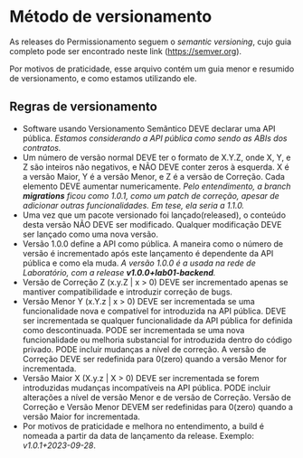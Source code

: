 # Método de versionamento 

As releases do Permissionamento seguem o _semantic versioning_, cujo guia completo pode ser encontrado neste link (https://semver.org). 

Por motivos de praticidade, esse arquivo contém um guia menor e resumido de versionamento, e como estamos utilizando ele.

## Regras de versionamento

* Software usando Versionamento Semântico DEVE declarar uma API pública. _Estamos considerando a API pública como sendo as ABIs dos contratos._
* Um número de versão normal DEVE ter o formato de X.Y.Z, onde X, Y, e Z são inteiros não negativos, e NÃO DEVE conter zeros à esquerda. X é a versão Maior, Y é a versão Menor, e Z é a versão de Correção.
Cada elemento DEVE aumentar numericamente. _Pelo entendimento, a branch **migrations** ficou como 1.0.1, como um patch de correção, apesar de adicionar outras funcionalidades. Em tese, ela seria a 1.1.0._
* Uma vez que um pacote versionado foi lançado(released), o conteúdo desta versão NÃO DEVE ser modificado. Qualquer modificação DEVE ser lançado como uma nova versão.
* Versão 1.0.0 define a API como pública. A maneira como o número de versão é incrementado após este lançamento é dependente da API pública e como ela muda. _A versão 1.0.0 é a usada na rede de Laboratório, com a release **v1.0.0+lab01-backend**._
* Versão de Correção Z (x.y.Z | x > 0) DEVE ser incrementado apenas se mantiver compatibilidade e introduzir correção de bugs.
* Versão Menor Y (x.Y.z | x > 0) DEVE ser incrementada se uma funcionalidade nova e compatível for introduzida na API pública. DEVE ser incrementada se qualquer funcionalidade da API pública for definida como descontinuada. PODE ser incrementada se uma nova funcionalidade ou melhoria substancial for introduzida dentro do código privado. PODE incluir mudanças a nível de correção. A versão de Correção DEVE ser redefinida para 0(zero) quando a versão Menor for incrementada.
* Versão Maior X (X.y.z | X > 0) DEVE ser incrementada se forem introduzidas mudanças incompatíveis na API pública. PODE incluir alterações a nível de versão Menor e de versão de Correção. Versão de Correção e Versão Menor DEVEM ser redefinidas para 0(zero) quando a versão Maior for incrementada.
* Por motivos de praticidade e melhora no entendimento, a build é nomeada a partir da data de lançamento da release. Exemplo: _v1.0.1+2023-09-28_.
